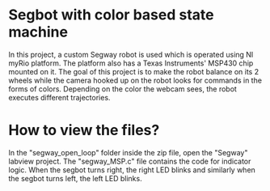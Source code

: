 # Segbot with color based state machine
In this project, a custom Segway robot is used which is operated using NI myRio platform. The platform also has a Texas Instruments' MSP430 chip mounted on it. The goal of this project is to make the robot balance on its 2 wheels while the camera hooked up on the robot looks for commands in the forms of colors. Depending on the color the webcam sees, the robot executes different trajectories.

# How to view the files?
In the "segway_open_loop" folder inside the zip file, open the "Segway" labview project. The "segway_MSP.c" file contains the code for indicator logic. When the segbot turns right, the right LED blinks and similarly when the segbot turns left, the left LED blinks. 
